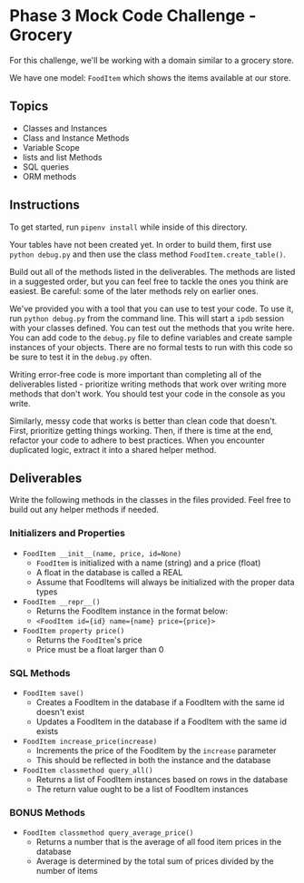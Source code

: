 # Phase 3 Mock Code Challenge - Grocery

For this challenge, we'll be working with a domain similar to a grocery store.

We have one model: `FoodItem` which shows the items available at our store.

## Topics

- Classes and Instances
- Class and Instance Methods
- Variable Scope
- lists and list Methods
- SQL queries
- ORM methods

## Instructions

To get started, run `pipenv install` while inside of this directory.

Your tables have not been created yet. In order to build them, first use
`python debug.py` and then use the class method `FoodItem.create_table()`.

Build out all of the methods listed in the deliverables. The methods are listed
in a suggested order, but you can feel free to tackle the ones you think are
easiest. Be careful: some of the later methods rely on earlier ones.

We've provided you with a tool that you can use to test your code. To use it,
run `python debug.py` from the command line. This will start a `ipdb` session
with your classes defined. You can test out the methods that you write here. You
can add code to the `debug.py` file to define variables and create sample
instances of your objects. There are no formal tests to run with this code so be
sure to test it in the `debug.py` often.

Writing error-free code is more important than completing all of the
deliverables listed - prioritize writing methods that work over writing more
methods that don't work. You should test your code in the console as you write.

Similarly, messy code that works is better than clean code that doesn't. First,
prioritize getting things working. Then, if there is time at the end, refactor
your code to adhere to best practices. When you encounter duplicated logic,
extract it into a shared helper method.

## Deliverables

Write the following methods in the classes in the files provided. Feel free to
build out any helper methods if needed.

### Initializers and Properties

- `FoodItem __init__(name, price, id=None)`
  - `FoodItem` is initialized with a name (string) and a price (float)
  - A float in the database is called a REAL
  - Assume that FoodItems will always be initialized with the proper data types
- `FoodItem __repr__()`
  - Returns the FoodItem instance in the format below:
  - `<FoodItem id={id} name={name} price={price}>`
- `FoodItem property price()`
  - Returns the `FoodItem`'s price
  - Price must be a float larger than 0

### SQL Methods

- `FoodItem save()`
  - Creates a FoodItem in the database if a FoodItem with the same id doesn't exist
  - Updates a FoodItem in the database if a FoodItem with the same id exists
- `FoodItem increase_price(increase)`
  - Increments the price of the FoodItem by the `increase` parameter
  - This should be reflected in both the instance and the database
- `FoodItem classmethod query_all()`
  - Returns a list of FoodItem instances based on rows in the database
  - The return value ought to be a list of FoodItem instances

### BONUS Methods

- `FoodItem classmethod query_average_price()`
  - Returns a number that is the average of all food item prices in the database
  - Average is determined by the total sum of prices divided by the number of items
